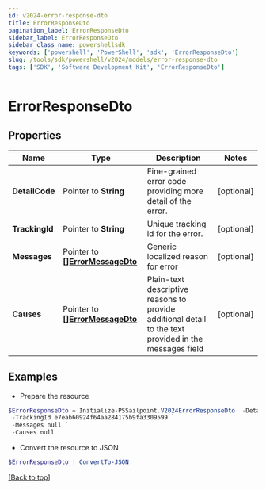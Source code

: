 ```yaml
---
id: v2024-error-response-dto
title: ErrorResponseDto
pagination_label: ErrorResponseDto
sidebar_label: ErrorResponseDto
sidebar_class_name: powershellsdk
keywords: ['powershell', 'PowerShell', 'sdk', 'ErrorResponseDto'] 
slug: /tools/sdk/powershell/v2024/models/error-response-dto
tags: ['SDK', 'Software Development Kit', 'ErrorResponseDto']
---
```



# ErrorResponseDto

## Properties

Name | Type | Description | Notes
------------ | ------------- | ------------- | -------------
**DetailCode** |  Pointer to **String** | Fine-grained error code providing more detail of the error. | [optional] 
**TrackingId** |  Pointer to **String** | Unique tracking id for the error. | [optional] 
**Messages** |  Pointer to [**[]ErrorMessageDto**](error-message-dto) | Generic localized reason for error | [optional] 
**Causes** |  Pointer to [**[]ErrorMessageDto**](error-message-dto) | Plain-text descriptive reasons to provide additional detail to the text provided in the messages field | [optional] 

## Examples

- Prepare the resource
```powershell
$ErrorResponseDto = Initialize-PSSailpoint.V2024ErrorResponseDto  -DetailCode 400.1 Bad Request Content `
 -TrackingId e7eab60924f64aa284175b9fa3309599 `
 -Messages null `
 -Causes null
```

- Convert the resource to JSON
```powershell
$ErrorResponseDto | ConvertTo-JSON
```


[[Back to top]](#) 

